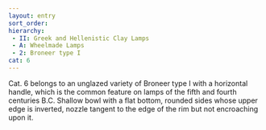 ```yaml
---
layout: entry
sort_order:
hierarchy:
 - II: Greek and Hellenistic Clay Lamps
 - A: Wheelmade Lamps
 - 2: Broneer type I
cat: 6
---
```


Cat. 6 belongs to an unglazed variety of Broneer type I with a horizontal handle, which is the common feature on lamps of the fifth and fourth centuries B.C. Shallow bowl with a flat bottom, rounded sides whose upper edge is inverted, nozzle tangent to the edge of the rim but not encroaching upon it.
